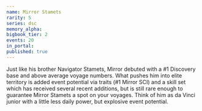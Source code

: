 ```yaml
---
name: Mirror Stamets
rarity: 5
series: dsc
memory_alpha:
bigbook_tier: 2
events: 20
in_portal:
published: true
---
```


Just like his brother Navigator Stamets, Mirror debuted with a #1 Discovery base and above average voyage numbers. What pushes him into elite territory is added event potential via traits (#1 Mirror SCI) and a skill set which has received several recent additions, but is still rare enough to guarantee Mirror Stamets a spot on your voyages. Think of him as da Vinci junior with a little less daily power, but explosive event potential.
